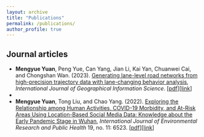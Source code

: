 ```yaml
---
layout: archive
title: "Publications"
permalink: /publications/
author_profile: true
---
```


Journal articles
------
- **Mengyue Yuan**, Peng Yue, Can Yang, Jian Li, Kai Yan, Chuanwei Cai, and Chongshan Wan. (2023). [Generating lane-level road networks from high-precision trajectory data with lane-changing behavior analysis](https://www.tandfonline.com/journals/tgis20), *International Journal of Geographical Information Science*. [[pdf](http://mengyue-yuan.github.io/files/Generating_lane-level_road_networks.pdf)][[link](https://www.tandfonline.com/journals/tgis20)]
- 
- **Mengyue Yuan**, Tong Liu, and Chao Yang. (2022). [Exploring the Relationship among Human Activities, COVID-19 Morbidity, and At-Risk Areas Using Location-Based Social Media Data: Knowledge about the Early Pandemic Stage in Wuhan](https://www.mdpi.com/1660-4601/19/11/6523), *International Journal of Environmental Research and Public Health* 19, no. 11: 6523. [[pdf](http://mengyue-yuan.github.io/files/ijergh-19-06523.pdf)][[link](https://www.mdpi.com/1660-4601/19/11/6523)]

